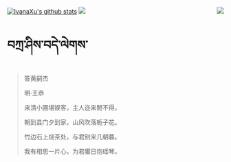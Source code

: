 [![IvanaXu's github stats](https://github-readme-stats.vercel.app/api?username=IvanaXu&show_icons=true&theme=vue-dark)](https://github.com/anuraghazra/github-readme-stats)
<img align="right" src="https://github-readme-stats.vercel.app/api/top-langs/?username=IvanaXu&langs_count=7&theme=graywhite" />
<img src="https://github-readme-stats.vercel.app/api/wakatime?username=IvanaXu&layout=compact&langs_count=6&theme=vue-dark&&custom_title=Programming Times(Jul 29 2021-)" />
# བཀྲ་ཤིས་བདེ་ལེགས་
> 答黄嗣杰
>
> 明·王恭
>
> 来清小圃堪娱客，主人迩来閒不得。
> 
> 朝到县门夕到家，山风吹落栀子花。
> 
> 竹边石上烧茶处，与君别来几朝暮。
> 
> 我有相思一片心，为君臈日抱瑶琴。
